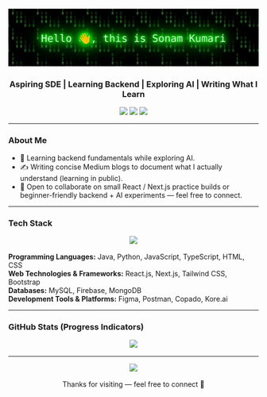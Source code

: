 <p align="center">
  <img src="header.jpg" alt="Hi, I'm Sonam Kumari" />
</p>
<h3 align="center">Aspiring SDE | Learning Backend | Exploring AI | Writing What I Learn</h3>

<p align="center">
  <a href="https://sonam-kumari.vercel.app"><img src="https://img.shields.io/badge/Portfolio-000000?style=for-the-badge&logo=vercel&logoColor=white" /></a>
  <a href="https://www.linkedin.com/in/sonam-kumari-084641257/"><img src="https://img.shields.io/badge/LinkedIn-0A66C2?style=for-the-badge&logo=linkedin&logoColor=white" /></a>
  <a href="https://medium.com/@kumarisonam2909"><img src="https://img.shields.io/badge/Medium-12100E?style=for-the-badge&logo=medium&logoColor=white" /></a>

</p>

---

### About Me
- 🌱 Learning backend fundamentals while exploring AI.
- ✍️ Writing concise Medium blogs to document what I actually understand (learning in public).
- 🤝 Open to collaborate on small React / Next.js practice builds or beginner-friendly backend + AI experiments — feel free to connect.
---

### Tech Stack 

<p align="center">
  <img src="https://skillicons.dev/icons?i=java,python,js,ts,html,css,react,next,tailwind,bootstrap,mysql,firebase,mongodb,postman" />
</p>

**Programming Languages:** Java, Python, JavaScript, TypeScript, HTML, CSS  
**Web Technologies & Frameworks:** React.js, Next.js, Tailwind CSS, Bootstrap  
**Databases:** MySQL, Firebase, MongoDB  
**Development Tools & Platforms:** Figma, Postman, Copado, Kore.ai  


---

### GitHub Stats (Progress Indicators)



<p align="center">
  <img src="https://github-readme-activity-graph.vercel.app/graph?username=SonamKumari29&theme=react-dark&hide_border=true&radius=6" />
</p>

---

<p align="center">
  <img src="https://komarev.com/ghpvc/?username=SonamKumari29&style=for-the-badge&color=blueviolet" />
</p>

<p align="center">Thanks for visiting — feel free to connect 👋</p>

